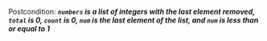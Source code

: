 Postcondition: ***`numbers` is a list of integers with the last element removed, `total` is 0, `count` is 0, `num` is the last element of the list, and `num` is less than or equal to 1***